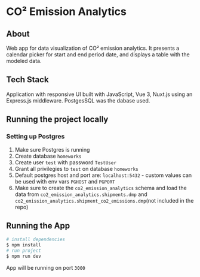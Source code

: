 # CO² Emission Analytics

## About

Web app for data visualization of CO² emission analytics. It presents a calendar picker for start and end period date, and displays a table with the modeled data.

## Tech Stack

Application with responsive UI built with JavaScript, Vue 3, Nuxt.js using an Express.js middleware. PostgesSQL was the dabase used.

## Running the project locally

### Setting up Postgres

1. Make sure Postgres is running
2. Create database `homeworks`
3. Create user `test` with password `TestUser`
4. Grant all privilegies to `test` on database `homeworks`
5. Default postgres host and port are: `localhost:5432` - custom values can be used with env vars `PGHOST` and `PGPORT`
6. Make sure to create the `co2_emission_analytics` schema and load the data from `co2_emission_analytics.shipments.dmp` and `co2_emission_analytics.shipment_co2_emissions.dmp`(not included in the repo)

## Running the App

```bash
# install dependencies
$ npm install
# run project
$ npm run dev
```

App will be running on port `3000`
